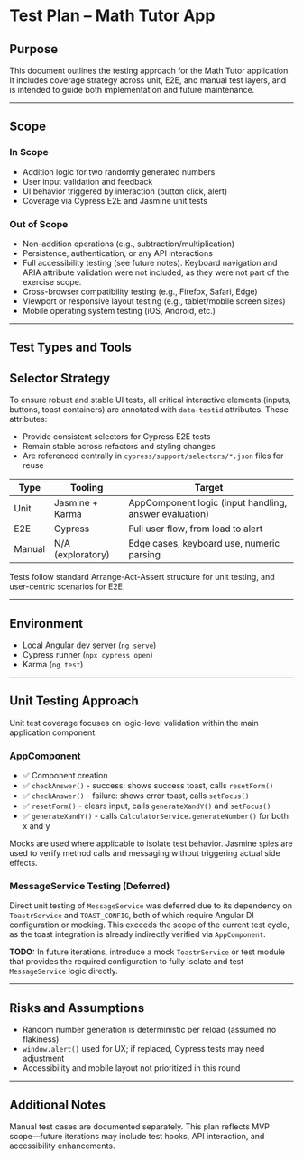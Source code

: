 # Test Plan – Math Tutor App

## Purpose

This document outlines the testing approach for the Math Tutor application. It includes coverage strategy across unit, E2E, and manual test layers, and is intended to guide both implementation and future maintenance.

---

## Scope

### In Scope

- Addition logic for two randomly generated numbers
- User input validation and feedback
- UI behavior triggered by interaction (button click, alert)
- Coverage via Cypress E2E and Jasmine unit tests

### Out of Scope

- Non-addition operations (e.g., subtraction/multiplication)
- Persistence, authentication, or any API interactions
- Full accessibility testing (see future notes). Keyboard navigation and ARIA attribute validation were not included, as they were not part of the exercise scope.
- Cross-browser compatibility testing (e.g., Firefox, Safari, Edge)
- Viewport or responsive layout testing (e.g., tablet/mobile screen sizes)
- Mobile operating system testing (iOS, Android, etc.)

---

## Test Types and Tools

## Selector Strategy

To ensure robust and stable UI tests, all critical interactive elements (inputs, buttons, toast containers) are annotated with `data-testid` attributes. These attributes:

- Provide consistent selectors for Cypress E2E tests
- Remain stable across refactors and styling changes
- Are referenced centrally in `cypress/support/selectors/*.json` files for reuse


| Type   | Tooling           | Target                                                 |
| ------ | ----------------- | ------------------------------------------------------ |
| Unit   | Jasmine + Karma   | AppComponent logic (input handling, answer evaluation) |
| E2E    | Cypress           | Full user flow, from load to alert                     |
| Manual | N/A (exploratory) | Edge cases, keyboard use, numeric parsing              |

Tests follow standard Arrange-Act-Assert structure for unit testing, and user-centric scenarios for E2E.

---

## Environment

- Local Angular dev server (`ng serve`)
- Cypress runner (`npx cypress open`)
- Karma (`ng test`)

---

## Unit Testing Approach

Unit test coverage focuses on logic-level validation within the main application component:

### AppComponent

- ✅ Component creation
- ✅ `checkAnswer()` - success: shows success toast, calls `resetForm()`
- ✅ `checkAnswer()` - failure: shows error toast, calls `setFocus()`
- ✅ `resetForm()` - clears input, calls `generateXandY()` and `setFocus()`
- ✅ `generateXandY()` - calls `CalculatorService.generateNumber()` for both x and y

Mocks are used where applicable to isolate test behavior. Jasmine spies are used to verify method calls and messaging without triggering actual side effects.

### MessageService Testing (Deferred)

Direct unit testing of `MessageService` was deferred due to its dependency on `ToastrService` and `TOAST_CONFIG`, both of which require Angular DI configuration or mocking. This exceeds the scope of the current test cycle, as the toast integration is already indirectly verified via `AppComponent`.

**TODO:** In future iterations, introduce a mock `ToastrService` or test module that provides the required configuration to fully isolate and test `MessageService` logic directly.

---

## Risks and Assumptions

- Random number generation is deterministic per reload (assumed no flakiness)
- `window.alert()` used for UX; if replaced, Cypress tests may need adjustment
- Accessibility and mobile layout not prioritized in this round

---

## Additional Notes

Manual test cases are documented separately. This plan reflects MVP scope—future iterations may include test hooks, API interaction, and accessibility enhancements.
